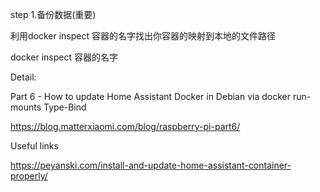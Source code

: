 
step 1.备份数据(重要)

利用docker inspect 容器的名字找出你容器的映射到本地的文件路径

docker inspect 容器的名字




Detail:

Part 6 - How to update Home Assistant Docker in Debian via docker run- mounts Type-Bind

https://blog.matterxiaomi.com/blog/raspberry-pi-part6/

Useful links

https://peyanski.com/install-and-update-home-assistant-container-properly/